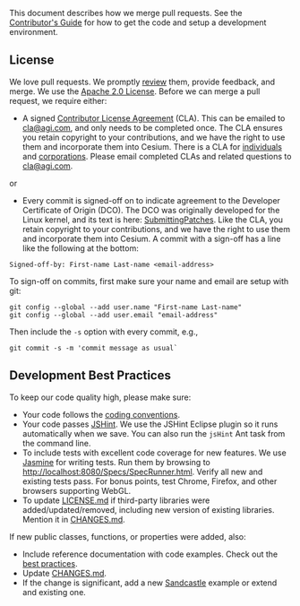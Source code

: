 This document describes how we merge pull requests.  See the [Contributor's Guide](https://github.com/AnalyticalGraphicsInc/cesium/wiki/Contributor%27s-Guide) for how to get the code and setup a development environment. 

## License

We love pull requests.  We promptly [review](https://github.com/AnalyticalGraphicsInc/cesium/wiki/Code-Review-Tips) them, provide feedback, and merge.  We use the [Apache 2.0 License](LICENSE.md).  Before we can merge a pull request, we require either:

* A signed [Contributor License Agreement](http://producingoss.com/en/copyright-assignment.html#copyright-assignment-cla) (CLA).  This can be emailed to cla@agi.com, and only needs to be completed once.  The CLA ensures you retain copyright to your contributions, and we have the right to use them and incorporate them into Cesium.  There is a CLA for [individuals](http://www.agi.com/licenses/individual-cla-agi-v1.0.txt) and [corporations](http://www.agi.com/licenses/corporate-cla-agi-v1.0.txt).  Please email completed CLAs and related questions to [cla@agi.com](mailto:cla@agi.com).

or

* Every commit is signed-off on to indicate agreement to the Developer Certificate of Origin (DCO).  The DCO was originally developed for the Linux kernel, and its text is here: [SubmittingPatches](https://github.com/wking/signed-off-by/blob/ab5bce80ad2259b47202b28905efff0d04032709/Documentation/SubmittingPatches).  Like the CLA, you retain copyright to your contributions, and we have the right to use them and incorporate them into Cesium.  A commit with a sign-off has a line like the following at the bottom:

```
Signed-off-by: First-name Last-name <email-address>
```

To sign-off on commits, first make sure your name and email are setup with git:

```
git config --global --add user.name "First-name Last-name"
git config --global --add user.email "email-address"
```

Then include the `-s` option with every commit, e.g.,

```
git commit -s -m 'commit message as usual`
```

## Development Best Practices

To keep our code quality high, please make sure:
* Your code follows the [coding conventions](https://github.com/AnalyticalGraphicsInc/cesium/wiki/JavaScript-Coding-Conventions).
* Your code passes [JSHint](http://www.jshint.com/).  We use the JSHint Eclipse plugin so it runs automatically when we save.  You can also run the `jsHint` Ant task from the command line.
* To include tests with excellent code coverage for new features.  We use [Jasmine](http://pivotal.github.com/jasmine/) for writing tests.  Run them by browsing to [http://localhost:8080/Specs/SpecRunner.html](http://localhost:8080/Specs/SpecRunner.html).  Verify all new and existing tests pass.  For bonus points, test Chrome, Firefox, and other browsers supporting WebGL.
* To update [LICENSE.md](LICENSE.md) if third-party libraries were added/updated/removed, including new version of existing libraries.  Mention it in [CHANGES.md](CHANGES.md).

If new public classes, functions, or properties were added, also:
   * Include reference documentation with code examples.  Check out the [best practices](https://github.com/AnalyticalGraphicsInc/cesium/wiki/Documentation-Best-Practices).
   * Update [CHANGES.md](CHANGES.md).
   * If the change is significant, add a new [Sandcastle](http://cesium.agi.com/Cesium/Apps/Sandcastle/index.html) example or extend and existing one.
